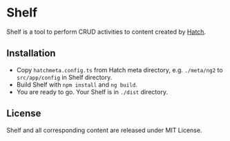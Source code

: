 # Shelf

Shelf is a tool to perform CRUD activities to content created by [Hatch](https://github.com/chonla/hatch).

## Installation

* Copy ```hatchmeta.config.ts``` from Hatch meta directory, e.g. ```./meta/ng2``` to ```src/app/config``` in Shelf directory.
* Build Shelf with ```npm install``` and ```ng build```.
* You are ready to go. Your Shelf is in ```./dist``` directory.

## License

Shelf and all corresponding content are released under MIT License.